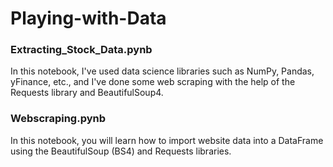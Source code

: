 # Playing-with-Data

### Extracting_Stock_Data.pynb
In this notebook, I've used data science libraries such as NumPy, Pandas, yFinance, etc., and I've done some web scraping with the help of the Requests library and BeautifulSoup4.

### Webscraping.pynb
In this notebook, you will learn how to import website data into a DataFrame using the BeautifulSoup (BS4) and Requests libraries.
